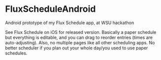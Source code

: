# FluxScheduleAndroid
Android prototype of my Flux Schedule app, at WSU hackathon

See Flux Schedule on iOS for released version. Basically a paper schedule but everything is editable, and you can drag to reorder entries (times are auto-adjusting). Also, no multiple pages like all other scheduling apps.
No better scheduler if you plan out your whole day/you used to use paper schedules.
